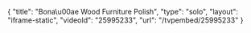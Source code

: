 {
    "title": "Bona\u00ae Wood Furniture Polish",
    "type": "solo",
    "layout": "iframe-static",
    "videoId": "25995233",
    "url": "\/tvpembed\/25995233"
}